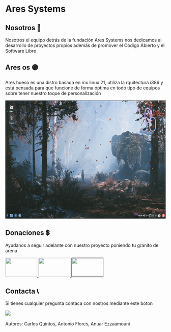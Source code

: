 # Ares Systems

## Nosotros 👥
Nosotros el equipo detrás de la fundación Ares Systems nos dedicamos al desarrollo de proyectos propios además   de promover el Código Abierto y el Software Libre 

## Ares os 🟣
Ares hueso es una distro basada en mx linux 21, utiliza la rquitectura i386 y está pensada para que funcione de forma óptima en todo tipo de equipos sobre tener nuestro toque de personalización

<p align="center">
 <a href=""><img src="https://raw.githubusercontent.com/aresystems/aresystems.github.io/main/aresos.jpg" width="600" height="370"></a>
 </p>

## Donaciones 💲
Ayudanos a seguir adelante con nuestro proyecto poniendo tu granito de arena
<p>
  <a href="https://www.paypal.me/aresystems?locale.x=es_ES"><img src="https://www.consumoteca.com/wp-content/uploads/Logo-de-PayPal.jpg" width="100" height="60"> </a>
  <a href="https://ko-fi.com/aresystems79486"><img src="https://www.tuexperto.com/wp-content/uploads/2020/06/ko-fi-preguntas-y-respuestas-espanol.jpg" width="100" height="60"> </a>
  <a href=""><img src="https://miro.medium.com/max/1400/1*09z8y8Q7CsZInYJ8IZ27aQ.jpeg" width="100" height="60"> </a>
</p>

## Contacta 📞
  Si tienes cualquier pregunta contaca con nostros mediante este boton
<p>
  <a href="mailto:aresystems@protonmail.com?"> <img src="https://protonmail.com/images/media/security/secured-by-protonmail-white.png"> </a>
</p>

<footer>
  <p>Autores: Carlos Quintos, Antonio Flores, Anuar Ezzaamouni</p>
</footer>
